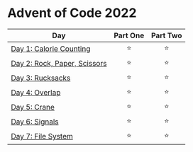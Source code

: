 # Advent of Code 2022

| Day  | Part One | Part Two |
|---|:---:|:---:|
| [Day 1: Calorie Counting](https://github.com/Tim-Erwin/adventofcode-2022/tree/main/python/day01)| ⭐ | ⭐ |
| [Day 2: Rock, Paper, Scissors](https://github.com/Tim-Erwin/adventofcode-2022/tree/main/python/day02)| ⭐ | ⭐ |
| [Day 3: Rucksacks](https://github.com/Tim-Erwin/adventofcode-2022/tree/main/python/day03)| ⭐ | ⭐ |
| [Day 4: Overlap](https://github.com/Tim-Erwin/adventofcode-2022/tree/main/python/day04)| ⭐ | ⭐ |
| [Day 5: Crane](https://github.com/Tim-Erwin/adventofcode-2022/tree/main/python/day05)| ⭐ | ⭐ |
| [Day 6: Signals](https://github.com/Tim-Erwin/adventofcode-2022/tree/main/python/day06)| ⭐ | ⭐ |
| [Day 7: File System](https://github.com/Tim-Erwin/adventofcode-2022/tree/main/python/day07)| ⭐ | ⭐ |

